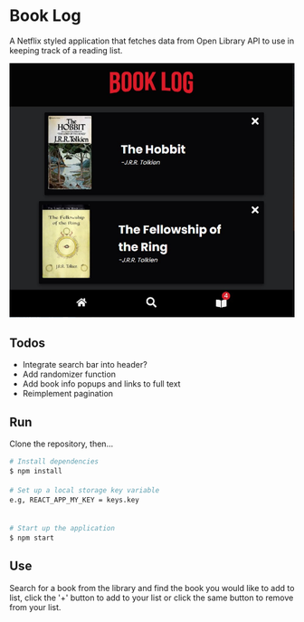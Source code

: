 # Book Log
A Netflix styled application that fetches data from Open Library API to use in keeping track of a reading list.

![App Screenshot](public/screenshot.jpg)

## Todos
- Integrate search bar into header?
- Add randomizer function
- Add book info popups and links to full text
- Reimplement pagination

## Run
Clone the repository, then...

```bash
# Install dependencies
$ npm install

# Set up a local storage key variable
e.g, REACT_APP_MY_KEY = keys.key


# Start up the application
$ npm start
```

## Use
Search for a book from the library and find the book you would like to add to list, click the '+' button to add to your list or click the same button to remove from your list.